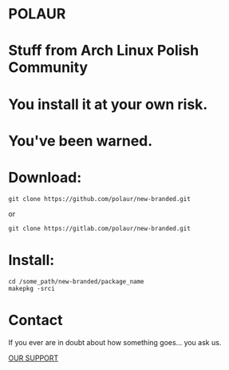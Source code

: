 # POLAUR
# Stuff from Arch Linux Polish Community
# You install it at your own risk.
# You've been warned.

# Download:

```
git clone https://github.com/polaur/new-branded.git

```

or

```
git clone https://gitlab.com/polaur/new-branded.git

```

# Install:


```
cd /some_path/new-branded/package_name
makepkg -srci

```


# Contact


If you ever are in doubt about how something goes... you ask us.

[OUR SUPPORT](https://forum.archlinux.org.pl/viewtopic.php?id=614)



